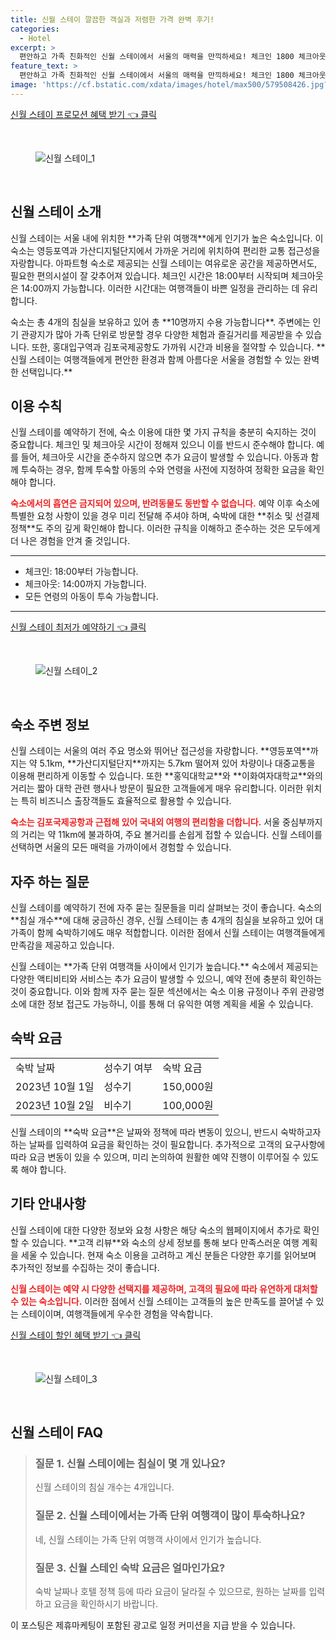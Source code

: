 ```yaml
---
title: 신월 스테이 깔끔한 객실과 저렴한 가격 완벽 후기!
categories:
  - Hotel
excerpt: >
  편안하고 가족 친화적인 신월 스테이에서 서울의 매력을 만끽하세요! 체크인 1800 체크아웃 1400 반려동물은 금지지만 아동 동반은 가능하답니다. 지금 예약하고 특별한 여행을 계획해보세요!
feature_text: >
  편안하고 가족 친화적인 신월 스테이에서 서울의 매력을 만끽하세요! 체크인 1800 체크아웃 1400 반려동물은 금지지만 아동 동반은 가능하답니다. 지금 예약하고 특별한 여행을 계획해보세요!
image: 'https://cf.bstatic.com/xdata/images/hotel/max500/579508426.jpg?k=d5a788cda6f3ce9a674d432d3e205787097be452e47e85b8d9fae7389d2c3ce1&o=&hp=1'
---
```


<p><a class="modoo-button" href="https://tinyurl.com/28zbpyjz" rel="nofollow noopener">신월 스테이 프로모션 혜택 받기 👈 클릭</a></p><br/>
<figure class="image"><img alt="신월 스테이_1" src="https://cf.bstatic.com/xdata/images/hotel/max1024x768/579508386.jpg?k=3b9868e1f45997fdc8f5339c5b8809f78103390a58ef6c5cc1675eea38786535&amp;o=&amp;hp=1"/></figure><br/>

<h2 id="신월스테이소개">신월 스테이 소개</h2>
<p>신월 스테이는 서울 내에 위치한 **가족 단위 여행객**에게 인기가 높은 숙소입니다. 이 숙소는 영등포역과 가산디지털단지에서 가까운 거리에 위치하여 편리한 교통 접근성을 자랑합니다. 아파트형 숙소로 제공되는 신월 스테이는 여유로운 공간을 제공하면서도, 필요한 편의시설이 잘 갖추어져 있습니다. 체크인 시간은 18:00부터 시작되며 체크아웃은 14:00까지 가능합니다. 이러한 시간대는 여행객들이 바쁜 일정을 관리하는 데 유리합니다.</p>
<p>숙소는 총 4개의 침실을 보유하고 있어 총 **10명까지 수용 가능합니다**. 주변에는 인기 관광지가 많아 가족 단위로 방문할 경우 다양한 체험과 즐길거리를 제공받을 수 있습니다. 또한, 홍대입구역과 김포국제공항도 가까워 시간과 비용을 절약할 수 있습니다. **신월 스테이는 여행객들에게 편안한 환경과 함께 아름다운 서울을 경험할 수 있는 완벽한 선택입니다.**</p>
<h2 id="이용수칙">이용 수칙</h2>
<p>신월 스테이를 예약하기 전에, 숙소 이용에 대한 몇 가지 규칙을 충분히 숙지하는 것이 중요합니다. 체크인 및 체크아웃 시간이 정해져 있으니 이를 반드시 준수해야 합니다. 예를 들어, 체크아웃 시간을 준수하지 않으면 추가 요금이 발생할 수 있습니다. 아동과 함께 투숙하는 경우, 함께 투숙할 아동의 수와 연령을 사전에 지정하여 정확한 요금을 확인해야 합니다.</p>
<p><b><span style="color: #ee2323;">숙소에서의 흡연은 금지되어 있으며, 반려동물도 동반할 수 없습니다.</span></b> 예약 이후 숙소에 특별한 요청 사항이 있을 경우 미리 전달해 주셔야 하며, 숙박에 대한 **취소 및 선결제 정책**도 주의 깊게 확인해야 합니다. 이러한 규칙을 이해하고 준수하는 것은 모두에게 더 나은 경험을 안겨 줄 것입니다. </p>
<hr/>
<ul>
<li>체크인: 18:00부터 가능합니다.</li>
<li>체크아웃: 14:00까지 가능합니다.</li>
<li>모든 연령의 아동이 투숙 가능합니다.</li>
</ul>
<hr/>
<p><a class="modoo-button" href="https://tinyurl.com/28zbpyjz" rel="nofollow noopener">신월 스테이 최저가 예약하기 👈 클릭</a></p><br/>
<figure class="image"><img alt="신월 스테이_2" src="https://cf.bstatic.com/xdata/images/hotel/max500/579508426.jpg?k=d5a788cda6f3ce9a674d432d3e205787097be452e47e85b8d9fae7389d2c3ce1&amp;o=&amp;hp=1"/></figure><br/>
<h2 id="숙소주변정보">숙소 주변 정보</h2>
<p>신월 스테이는 서울의 여러 주요 명소와 뛰어난 접근성을 자랑합니다. **영등포역**까지는 약 5.1km, **가산디지털단지**까지는 5.7km 떨어져 있어 차량이나 대중교통을 이용해 편리하게 이동할 수 있습니다. 또한 **홍익대학교**와 **이화여자대학교**와의 거리는 짧아 대학 관련 행사나 방문이 필요한 고객들에게 매우 유리합니다. 이러한 위치는 특히 비즈니스 출장객들도 효율적으로 활용할 수 있습니다.</p>
<p><b><span style="color: #ee2323;">숙소는 김포국제공항과 근접해 있어 국내외 여행의 편리함을 더합니다.</span></b> 서울 중심부까지의 거리는 약 11km에 불과하여, 주요 볼거리를 손쉽게 접할 수 있습니다. 신월 스테이를 선택하면 서울의 모든 매력을 가까이에서 경험할 수 있습니다. </p>
<h2 id="자주하는질문">자주 하는 질문</h2>
<p>신월 스테이를 예약하기 전에 자주 묻는 질문들을 미리 살펴보는 것이 좋습니다. 숙소의 **침실 개수**에 대해 궁금하신 경우, 신월 스테이는 총 4개의 침실을 보유하고 있어 대가족이 함께 숙박하기에도 매우 적합합니다. 이러한 점에서 신월 스테이는 여행객들에게 만족감을 제공하고 있습니다.</p>
<p>신월 스테이는 **가족 단위 여행객들 사이에서 인기가 높습니다.** 숙소에서 제공되는 다양한 액티비티와 서비스는 추가 요금이 발생할 수 있으니, 예약 전에 충분히 확인하는 것이 중요합니다. 이와 함께 자주 묻는 질문 섹션에서는 숙소 이용 규정이나 주위 관광명소에 대한 정보 접근도 가능하니, 이를 통해 더 유익한 여행 계획을 세울 수 있습니다.</p>
<h2 id="숙박요금">숙박 요금</h2>
<table>
<tr>
<td>숙박 날짜</td>
<td>성수기 여부</td>
<td>숙박 요금</td>
</tr>
<tr>
<td>2023년 10월 1일</td>
<td>성수기</td>
<td>150,000원</td>
</tr>
<tr>
<td>2023년 10월 2일</td>
<td>비수기</td>
<td>100,000원</td>
</tr>
</table>
<p>신월 스테이의 **숙박 요금**은 날짜와 정책에 따라 변동이 있으니, 반드시 숙박하고자 하는 날짜를 입력하여 요금을 확인하는 것이 필요합니다. 추가적으로 고객의 요구사항에 따라 요금 변동이 있을 수 있으며, 미리 논의하여 원활한 예약 진행이 이루어질 수 있도록 해야 합니다.</p>
<h2 id="기타안내사항">기타 안내사항</h2>
<p>신월 스테이에 대한 다양한 정보와 요청 사항은 해당 숙소의 웹페이지에서 추가로 확인할 수 있습니다. **고객 리뷰**와 숙소의 상세 정보를 통해 보다 만족스러운 여행 계획을 세울 수 있습니다. 현재 숙소 이용을 고려하고 계신 분들은 다양한 후기를 읽어보며 추가적인 정보를 수집하는 것이 좋습니다.</p>
<p><b><span style="color: #ee2323;">신월 스테이는 예약 시 다양한 선택지를 제공하며, 고객의 필요에 따라 유연하게 대처할 수 있는 숙소입니다.</span></b> 이러한 점에서 신월 스테이는 고객들의 높은 만족도를 끌어낼 수 있는 스테이이며, 여행객들에게 우수한 경험을 약속합니다. </p>

<p><a class="modoo-button" href="https://tinyurl.com/28zbpyjz" rel="nofollow noopener">신월 스테이 할인 혜택 받기 👈 클릭</a></p><br>

<figure class="image"><img src="https://cf.bstatic.com/xdata/images/hotel/max500/579508474.jpg?k=87ba2a5181c3bb70d76380787e9b54a0bd65986e7df4d354456c787b92f09bd5&o=&hp=1" alt="신월 스테이_3"></figure><br>
<h2 id="신월 스테이_FAQ">신월 스테이 FAQ</h2>
<div itemscope="" itemtype="https://schema.org/FAQPage"> 
<blockquote> 
<div itemscope="" itemprop="mainEntity" itemtype="https://schema.org/Question"> 
<h3 id="질문_1" itemprop="name">질문 1. 신월 스테이에는 침실이 몇 개 있나요?</h3> 
<div itemscope="" itemprop="acceptedAnswer" itemtype="https://schema.org/Answer"> 
<span itemprop="text"> 
<p>신월 스테이의 침실 개수는 4개입니다.</p> 
</span> 
</div> 
</div> 

<div itemscope="" itemprop="mainEntity" itemtype="https://schema.org/Question"> 
<h3 id="질문_2" itemprop="name">질문 2. 신월 스테이에서는 가족 단위 여행객이 많이 투숙하나요?</h3> 
<div itemscope="" itemprop="acceptedAnswer" itemtype="https://schema.org/Answer"> 
<span itemprop="text"> 
<p>네, 신월 스테이는 가족 단위 여행객 사이에서 인기가 높습니다.</p> 
</span> 
</div> 
</div> 

<div itemscope="" itemprop="mainEntity" itemtype="https://schema.org/Question"> 
<h3 id="질문_3" itemprop="name">질문 3. 신월 스테인 숙박 요금은 얼마인가요?</h3> 
<div itemscope="" itemprop="acceptedAnswer" itemtype="https://schema.org/Answer"> 
<span itemprop="text"> 
<p>숙박 날짜나 호텔 정책 등에 따라 요금이 달라질 수 있으므로, 원하는 날짜를 입력하고 요금을 확인하시기 바랍니다.</p> 
</span> 
</div> 
</div> 
</blockquote> 
</div><p>이 포스팅은 제휴마케팅이 포함된 광고로 일정 커미션을 지급 받을 수 있습니다.</p>

